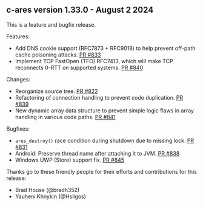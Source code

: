 ## c-ares version 1.33.0 - August 2 2024

This is a feature and bugfix release.

Features:
* Add DNS cookie support (RFC7873 + RFC9018) to help prevent off-path cache
  poisoning attacks. [PR #833](https://github.com/c-ares/c-ares/pull/833)
* Implement TCP FastOpen (TFO) RFC7413, which will make TCP reconnects 0-RTT
  on supported systems. [PR #840](https://github.com/c-ares/c-ares/pull/840)

Changes:
* Reorganize source tree. [PR #822](https://github.com/c-ares/c-ares/pull/822)
* Refactoring of connection handling to prevent code duplication.
  [PR #839](https://github.com/c-ares/c-ares/pull/839)
* New dynamic array data structure to prevent simple logic flaws in array
  handling in various code paths.
  [PR #841](https://github.com/c-ares/c-ares/pull/841)

Bugfixes:
* `ares_destroy()` race condition during shutdown due to missing lock.
  [PR #831](https://github.com/c-ares/c-ares/pull/831)
* Android: Preserve thread name after attaching it to JVM.
  [PR #838](https://github.com/c-ares/c-ares/pull/838)
* Windows UWP (Store) support fix.
  [PR #845](https://github.com/c-ares/c-ares/pull/845)


Thanks go to these friendly people for their efforts and contributions for this
release:

* Brad House (@bradh352)
* Yauheni Khnykin (@Hsilgos)

